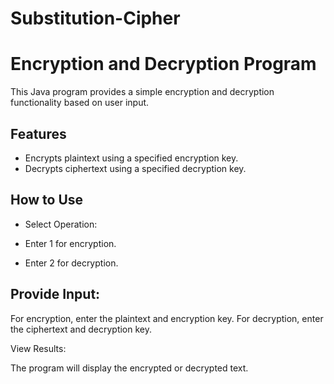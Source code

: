 # Substitution-Cipher

# Encryption and Decryption Program

This Java program provides a simple encryption and decryption functionality based on user input.

## Features

- Encrypts plaintext using a specified encryption key.
- Decrypts ciphertext using a specified decryption key.

## How to Use

- Select Operation:

- Enter 1 for encryption.
- Enter 2 for decryption.
  
## Provide Input:

For encryption, enter the plaintext and encryption key.
For decryption, enter the ciphertext and decryption key.

View Results:

The program will display the encrypted or decrypted text.

